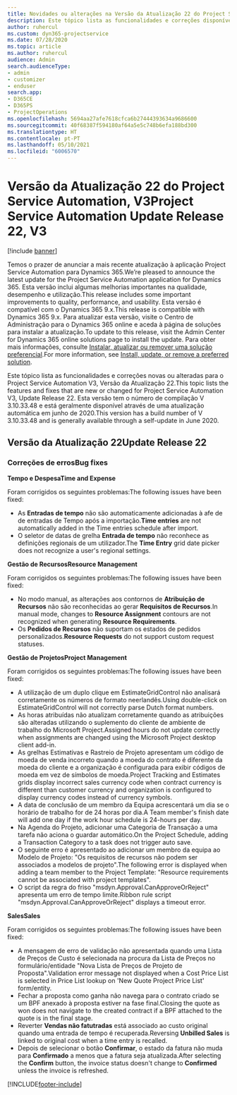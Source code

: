```yaml
---
title: Novidades ou alterações na Versão da Atualização 22 do Project Service Automation, V3
description: Este tópico lista as funcionalidades e correções disponíveis no Project Service Automation V3, Versão da Atualização 22, V3.
author: ruhercul
ms.custom: dyn365-projectservice
ms.date: 07/28/2020
ms.topic: article
ms.author: ruhercul
audience: Admin
search.audienceType:
- admin
- customizer
- enduser
search.app:
- D365CE
- D365PS
- ProjectOperations
ms.openlocfilehash: 5694aa27afe7618cfca6b27444393634a9686600
ms.sourcegitcommit: 40f68387f594180af64a5e5c748b6efa188bd300
ms.translationtype: HT
ms.contentlocale: pt-PT
ms.lasthandoff: 05/10/2021
ms.locfileid: "6006570"
---
```

# <a name="project-service-automation-update-release-22-v3"></a><span data-ttu-id="aad3c-103">Versão da Atualização 22 do Project Service Automation, V3</span><span class="sxs-lookup"><span data-stu-id="aad3c-103">Project Service Automation Update Release 22, V3</span></span>

[!include [banner](../includes/psa-now-project-operations.md)]

<span data-ttu-id="aad3c-104">Temos o prazer de anunciar a mais recente atualização à aplicação Project Service Automation para Dynamics 365.</span><span class="sxs-lookup"><span data-stu-id="aad3c-104">We’re pleased to announce the latest update for the Project Service Automation application for Dynamics 365.</span></span> <span data-ttu-id="aad3c-105">Esta versão inclui algumas melhorias importantes na qualidade, desempenho e utilização.</span><span class="sxs-lookup"><span data-stu-id="aad3c-105">This release includes some important improvements to quality, performance, and usability.</span></span> <span data-ttu-id="aad3c-106">Esta versão é compatível com o Dynamics 365 9.x.</span><span class="sxs-lookup"><span data-stu-id="aad3c-106">This release is compatible with Dynamics 365 9.x.</span></span> <span data-ttu-id="aad3c-107">Para atualizar esta versão, visite o Centro de Administração para o Dynamics 365 online e aceda à página de soluções para instalar a atualização.</span><span class="sxs-lookup"><span data-stu-id="aad3c-107">To update to this release, visit the Admin Center for Dynamics 365 online solutions page to install the update.</span></span> <span data-ttu-id="aad3c-108">Para obter mais informações, consulte [Instalar, atualizar ou remover uma solução preferencial](/power-platform/admin/install-remove-preferred-solution).</span><span class="sxs-lookup"><span data-stu-id="aad3c-108">For more information, see [Install, update, or remove a preferred solution](/power-platform/admin/install-remove-preferred-solution).</span></span>

<span data-ttu-id="aad3c-109">Este tópico lista as funcionalidades e correções novas ou alteradas para o Project Service Automation V3, Versão da Atualização 22.</span><span class="sxs-lookup"><span data-stu-id="aad3c-109">This topic lists the features and fixes that are new or changed for Project Service Automation V3, Update Release 22.</span></span> <span data-ttu-id="aad3c-110">Esta versão tem o número de compilação V 3.10.33.48 e está geralmente disponível através de uma atualização automática em junho de 2020.</span><span class="sxs-lookup"><span data-stu-id="aad3c-110">This version has a build number of V 3.10.33.48 and is generally available through a self-update in June 2020.</span></span>

## <a name="update-release-22"></a><span data-ttu-id="aad3c-111">Versão da Atualização 22</span><span class="sxs-lookup"><span data-stu-id="aad3c-111">Update Release 22</span></span>

### <a name="bug-fixes"></a><span data-ttu-id="aad3c-112">Correções de erros</span><span class="sxs-lookup"><span data-stu-id="aad3c-112">Bug fixes</span></span>



<span data-ttu-id="aad3c-113">**Tempo e Despesa**</span><span class="sxs-lookup"><span data-stu-id="aad3c-113">**Time and Expense**</span></span>

<span data-ttu-id="aad3c-114">Foram corrigidos os seguintes problemas:</span><span class="sxs-lookup"><span data-stu-id="aad3c-114">The following issues have been fixed:</span></span>

- <span data-ttu-id="aad3c-115">As **Entradas de tempo** não são automaticamente adicionadas à afe de de entradas de Tempo após a importação.</span><span class="sxs-lookup"><span data-stu-id="aad3c-115">**Time entries** are not automatically added in the Time entries schedule after import.</span></span>
- <span data-ttu-id="aad3c-116">O seletor de datas de grelha **Entrada de tempo** não reconhece as definições regionais de um utilizador.</span><span class="sxs-lookup"><span data-stu-id="aad3c-116">The **Time Entry** grid date picker does not recognize a user's regional settings.</span></span>

<span data-ttu-id="aad3c-117">**Gestão de Recursos**</span><span class="sxs-lookup"><span data-stu-id="aad3c-117">**Resource Management**</span></span>

<span data-ttu-id="aad3c-118">Foram corrigidos os seguintes problemas:</span><span class="sxs-lookup"><span data-stu-id="aad3c-118">The following issues have been fixed:</span></span>

- <span data-ttu-id="aad3c-119">No modo manual, as alterações aos contornos de **Atribuição de Recursos** não são reconhecidas ao gerar **Requisitos de Recursos**.</span><span class="sxs-lookup"><span data-stu-id="aad3c-119">In manual mode, changes to **Resource Assignment** contours are not recognized when generating **Resource Requirements**.</span></span>
- <span data-ttu-id="aad3c-120">Os **Pedidos de Recursos** não suportam os estados de pedidos personalizados.</span><span class="sxs-lookup"><span data-stu-id="aad3c-120">**Resource Requests** do not support custom request statuses.</span></span>

<span data-ttu-id="aad3c-121">**Gestão de Projetos**</span><span class="sxs-lookup"><span data-stu-id="aad3c-121">**Project Management**</span></span>

<span data-ttu-id="aad3c-122">Foram corrigidos os seguintes problemas:</span><span class="sxs-lookup"><span data-stu-id="aad3c-122">The following issues have been fixed:</span></span>

- <span data-ttu-id="aad3c-123">A utilização de um duplo clique em EstimateGridControl não analisará corretamente os números de formato neerlandês.</span><span class="sxs-lookup"><span data-stu-id="aad3c-123">Using double-click on EstimateGridControl will not correctly parse Dutch format numbers.</span></span>
- <span data-ttu-id="aad3c-124">As horas atribuídas não atualizam corretamente quando as atribuições são alteradas utilizando o suplemento do cliente de ambiente de trabalho do Microsoft Project.</span><span class="sxs-lookup"><span data-stu-id="aad3c-124">Assigned hours do not update correctly when assignments are changed using the Microsoft Project desktop client add-in.</span></span>
- <span data-ttu-id="aad3c-125">As grelhas Estimativas e Rastreio de Projeto apresentam um código de moeda de venda incorreto quando a moeda do contrato é diferente da moeda do cliente e a organização é configurada para exibir códigos de moeda em vez de símbolos de moeda.</span><span class="sxs-lookup"><span data-stu-id="aad3c-125">Project Tracking and Estimates grids display incorrect sales currency code when contract currency is different than customer currency and organization is configured to display currency codes instead of currency symbols.</span></span>
- <span data-ttu-id="aad3c-126">A data de conclusão de um membro da Equipa acrescentará um dia se o horário de trabalho for de 24 horas por dia.</span><span class="sxs-lookup"><span data-stu-id="aad3c-126">A Team member's finish date will add one day if the work hour schedule is 24-hours per day.</span></span>
- <span data-ttu-id="aad3c-127">Na Agenda do Projeto, adicionar uma Categoria de Transação a uma tarefa não aciona o guardar automático.</span><span class="sxs-lookup"><span data-stu-id="aad3c-127">On the Project Schedule, adding a Transaction Category to a task does not trigger auto save.</span></span>
- <span data-ttu-id="aad3c-128">O seguinte erro é apresentado ao adicionar um membro da equipa ao Modelo de Projeto: "Os requisitos de recursos não podem ser associados a modelos de projeto".</span><span class="sxs-lookup"><span data-stu-id="aad3c-128">The following error is displayed when adding a team member to the Project Template: "Resource requirements cannot be associated with project templates".</span></span> 
- <span data-ttu-id="aad3c-129">O script da regra do friso "msdyn.Approval.CanApproveOrReject" apresenta um erro de tempo limite.</span><span class="sxs-lookup"><span data-stu-id="aad3c-129">Ribbon rule script "msdyn.Approval.CanApproveOrReject" displays a timeout error.</span></span>

<span data-ttu-id="aad3c-130">**Sales**</span><span class="sxs-lookup"><span data-stu-id="aad3c-130">**Sales**</span></span>

<span data-ttu-id="aad3c-131">Foram corrigidos os seguintes problemas:</span><span class="sxs-lookup"><span data-stu-id="aad3c-131">The following issues have been fixed:</span></span>

- <span data-ttu-id="aad3c-132">A mensagem de erro de validação não apresentada quando uma Lista de Preços de Custo é selecionada na procura da Lista de Preços no formulário/entidade "Nova Lista de Preços de Projeto de Proposta".</span><span class="sxs-lookup"><span data-stu-id="aad3c-132">Validation error message not displayed when a Cost Price List is selected in Price List lookup on 'New Quote Project Price List' form/entity.</span></span>
- <span data-ttu-id="aad3c-133">Fechar a proposta como ganha não navega para o contrato criado se um BPF anexado à proposta estiver na fase final.</span><span class="sxs-lookup"><span data-stu-id="aad3c-133">Closing the quote as won does not navigate to the created contract if a BPF attached to the quote is in the final stage.</span></span>
- <span data-ttu-id="aad3c-134">Reverter **Vendas não fatutradas** está associado ao custo original quando uma entrada de tempo é recuperada.</span><span class="sxs-lookup"><span data-stu-id="aad3c-134">Reversing **Unbilled Sales** is linked to original cost when a time entry is recalled.</span></span>
- <span data-ttu-id="aad3c-135">Depois de selecionar o botão **Confirmar**, o estado da fatura não muda para **Confirmado** a menos que a fatura seja atualizada.</span><span class="sxs-lookup"><span data-stu-id="aad3c-135">After selecting the **Confirm** button, the invoice status doesn't change to **Confirmed** unless the invoice is refreshed.</span></span>


[!INCLUDE[footer-include](../includes/footer-banner.md)]